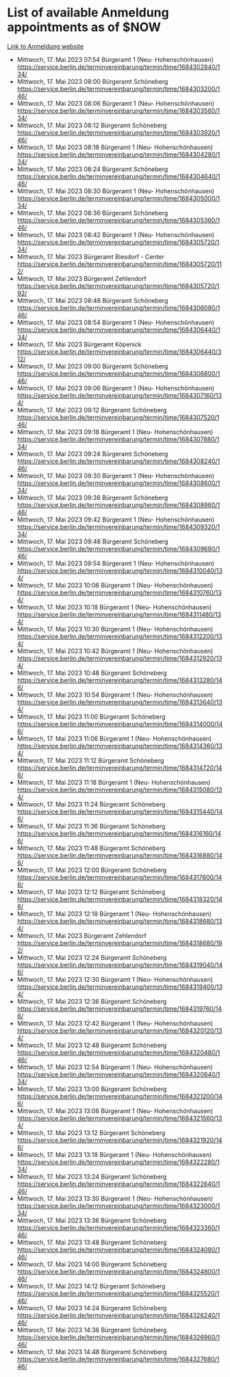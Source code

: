 # List of available Anmeldung appointments as of $NOW
[Link to Anmeldung website](https://service.berlin.de/terminvereinbarung/termin/tag.php?termin=1&anliegen[]=120686&dienstleisterlist=122210,122217,327316,122219,327312,122227,327314,122231,327346,122243,327348,122254,122252,329742,122260,329745,122262,329748,122271,327278,122273,327274,122277,327276,330436,122280,327294,122282,327290,122284,327292,122291,327270,122285,327266,122286,327264,122296,327268,150230,329760,122297,327286,122294,327284,122312,329763,122314,329775,122304,327330,122311,327334,122309,327332,317869,122281,327352,122279,329772,122283,122276,327324,122274,327326,122267,329766,122246,327318,122251,327320,122257,327322,122208,327298,122226,327300&herkunft=http%3A%2F%2Fservice.berlin.de%2Fdienstleistung%2F120686%2F)
- Mittwoch, 17. Mai 2023 07:54 Bürgeramt 1 (Neu- Hohenschönhausen) https://service.berlin.de/terminvereinbarung/termin/time/1684302840/134/
- Mittwoch, 17. Mai 2023 08:00 Bürgeramt Schöneberg https://service.berlin.de/terminvereinbarung/termin/time/1684303200/146/
- Mittwoch, 17. Mai 2023 08:06 Bürgeramt 1 (Neu- Hohenschönhausen) https://service.berlin.de/terminvereinbarung/termin/time/1684303560/134/
- Mittwoch, 17. Mai 2023 08:12 Bürgeramt Schöneberg https://service.berlin.de/terminvereinbarung/termin/time/1684303920/146/
- Mittwoch, 17. Mai 2023 08:18 Bürgeramt 1 (Neu- Hohenschönhausen) https://service.berlin.de/terminvereinbarung/termin/time/1684304280/134/
- Mittwoch, 17. Mai 2023 08:24 Bürgeramt Schöneberg https://service.berlin.de/terminvereinbarung/termin/time/1684304640/146/
- Mittwoch, 17. Mai 2023 08:30 Bürgeramt 1 (Neu- Hohenschönhausen) https://service.berlin.de/terminvereinbarung/termin/time/1684305000/134/
- Mittwoch, 17. Mai 2023 08:36 Bürgeramt Schöneberg https://service.berlin.de/terminvereinbarung/termin/time/1684305360/146/
- Mittwoch, 17. Mai 2023 08:42 Bürgeramt 1 (Neu- Hohenschönhausen) https://service.berlin.de/terminvereinbarung/termin/time/1684305720/134/
- Mittwoch, 17. Mai 2023  Bürgeramt Biesdorf - Center https://service.berlin.de/terminvereinbarung/termin/time/1684305720/112/
- Mittwoch, 17. Mai 2023  Bürgeramt Zehlendorf https://service.berlin.de/terminvereinbarung/termin/time/1684305720/192/
- Mittwoch, 17. Mai 2023 08:48 Bürgeramt Schöneberg https://service.berlin.de/terminvereinbarung/termin/time/1684306080/146/
- Mittwoch, 17. Mai 2023 08:54 Bürgeramt 1 (Neu- Hohenschönhausen) https://service.berlin.de/terminvereinbarung/termin/time/1684306440/134/
- Mittwoch, 17. Mai 2023  Bürgeramt Köpenick https://service.berlin.de/terminvereinbarung/termin/time/1684306440/312/
- Mittwoch, 17. Mai 2023 09:00 Bürgeramt Schöneberg https://service.berlin.de/terminvereinbarung/termin/time/1684306800/146/
- Mittwoch, 17. Mai 2023 09:06 Bürgeramt 1 (Neu- Hohenschönhausen) https://service.berlin.de/terminvereinbarung/termin/time/1684307160/134/
- Mittwoch, 17. Mai 2023 09:12 Bürgeramt Schöneberg https://service.berlin.de/terminvereinbarung/termin/time/1684307520/146/
- Mittwoch, 17. Mai 2023 09:18 Bürgeramt 1 (Neu- Hohenschönhausen) https://service.berlin.de/terminvereinbarung/termin/time/1684307880/134/
- Mittwoch, 17. Mai 2023 09:24 Bürgeramt Schöneberg https://service.berlin.de/terminvereinbarung/termin/time/1684308240/146/
- Mittwoch, 17. Mai 2023 09:30 Bürgeramt 1 (Neu- Hohenschönhausen) https://service.berlin.de/terminvereinbarung/termin/time/1684308600/134/
- Mittwoch, 17. Mai 2023 09:36 Bürgeramt Schöneberg https://service.berlin.de/terminvereinbarung/termin/time/1684308960/146/
- Mittwoch, 17. Mai 2023 09:42 Bürgeramt 1 (Neu- Hohenschönhausen) https://service.berlin.de/terminvereinbarung/termin/time/1684309320/134/
- Mittwoch, 17. Mai 2023 09:48 Bürgeramt Schöneberg https://service.berlin.de/terminvereinbarung/termin/time/1684309680/146/
- Mittwoch, 17. Mai 2023 09:54 Bürgeramt 1 (Neu- Hohenschönhausen) https://service.berlin.de/terminvereinbarung/termin/time/1684310040/134/
- Mittwoch, 17. Mai 2023 10:06 Bürgeramt 1 (Neu- Hohenschönhausen) https://service.berlin.de/terminvereinbarung/termin/time/1684310760/134/
- Mittwoch, 17. Mai 2023 10:18 Bürgeramt 1 (Neu- Hohenschönhausen) https://service.berlin.de/terminvereinbarung/termin/time/1684311480/134/
- Mittwoch, 17. Mai 2023 10:30 Bürgeramt 1 (Neu- Hohenschönhausen) https://service.berlin.de/terminvereinbarung/termin/time/1684312200/134/
- Mittwoch, 17. Mai 2023 10:42 Bürgeramt 1 (Neu- Hohenschönhausen) https://service.berlin.de/terminvereinbarung/termin/time/1684312920/134/
- Mittwoch, 17. Mai 2023 10:48 Bürgeramt Schöneberg https://service.berlin.de/terminvereinbarung/termin/time/1684313280/146/
- Mittwoch, 17. Mai 2023 10:54 Bürgeramt 1 (Neu- Hohenschönhausen) https://service.berlin.de/terminvereinbarung/termin/time/1684313640/134/
- Mittwoch, 17. Mai 2023 11:00 Bürgeramt Schöneberg https://service.berlin.de/terminvereinbarung/termin/time/1684314000/146/
- Mittwoch, 17. Mai 2023 11:06 Bürgeramt 1 (Neu- Hohenschönhausen) https://service.berlin.de/terminvereinbarung/termin/time/1684314360/134/
- Mittwoch, 17. Mai 2023 11:12 Bürgeramt Schöneberg https://service.berlin.de/terminvereinbarung/termin/time/1684314720/146/
- Mittwoch, 17. Mai 2023 11:18 Bürgeramt 1 (Neu- Hohenschönhausen) https://service.berlin.de/terminvereinbarung/termin/time/1684315080/134/
- Mittwoch, 17. Mai 2023 11:24 Bürgeramt Schöneberg https://service.berlin.de/terminvereinbarung/termin/time/1684315440/146/
- Mittwoch, 17. Mai 2023 11:36 Bürgeramt Schöneberg https://service.berlin.de/terminvereinbarung/termin/time/1684316160/146/
- Mittwoch, 17. Mai 2023 11:48 Bürgeramt Schöneberg https://service.berlin.de/terminvereinbarung/termin/time/1684316880/146/
- Mittwoch, 17. Mai 2023 12:00 Bürgeramt Schöneberg https://service.berlin.de/terminvereinbarung/termin/time/1684317600/146/
- Mittwoch, 17. Mai 2023 12:12 Bürgeramt Schöneberg https://service.berlin.de/terminvereinbarung/termin/time/1684318320/146/
- Mittwoch, 17. Mai 2023 12:18 Bürgeramt 1 (Neu- Hohenschönhausen) https://service.berlin.de/terminvereinbarung/termin/time/1684318680/134/
- Mittwoch, 17. Mai 2023  Bürgeramt Zehlendorf https://service.berlin.de/terminvereinbarung/termin/time/1684318680/192/
- Mittwoch, 17. Mai 2023 12:24 Bürgeramt Schöneberg https://service.berlin.de/terminvereinbarung/termin/time/1684319040/146/
- Mittwoch, 17. Mai 2023 12:30 Bürgeramt 1 (Neu- Hohenschönhausen) https://service.berlin.de/terminvereinbarung/termin/time/1684319400/134/
- Mittwoch, 17. Mai 2023 12:36 Bürgeramt Schöneberg https://service.berlin.de/terminvereinbarung/termin/time/1684319760/146/
- Mittwoch, 17. Mai 2023 12:42 Bürgeramt 1 (Neu- Hohenschönhausen) https://service.berlin.de/terminvereinbarung/termin/time/1684320120/134/
- Mittwoch, 17. Mai 2023 12:48 Bürgeramt Schöneberg https://service.berlin.de/terminvereinbarung/termin/time/1684320480/146/
- Mittwoch, 17. Mai 2023 12:54 Bürgeramt 1 (Neu- Hohenschönhausen) https://service.berlin.de/terminvereinbarung/termin/time/1684320840/134/
- Mittwoch, 17. Mai 2023 13:00 Bürgeramt Schöneberg https://service.berlin.de/terminvereinbarung/termin/time/1684321200/146/
- Mittwoch, 17. Mai 2023 13:06 Bürgeramt 1 (Neu- Hohenschönhausen) https://service.berlin.de/terminvereinbarung/termin/time/1684321560/134/
- Mittwoch, 17. Mai 2023 13:12 Bürgeramt Schöneberg https://service.berlin.de/terminvereinbarung/termin/time/1684321920/146/
- Mittwoch, 17. Mai 2023 13:18 Bürgeramt 1 (Neu- Hohenschönhausen) https://service.berlin.de/terminvereinbarung/termin/time/1684322280/134/
- Mittwoch, 17. Mai 2023 13:24 Bürgeramt Schöneberg https://service.berlin.de/terminvereinbarung/termin/time/1684322640/146/
- Mittwoch, 17. Mai 2023 13:30 Bürgeramt 1 (Neu- Hohenschönhausen) https://service.berlin.de/terminvereinbarung/termin/time/1684323000/134/
- Mittwoch, 17. Mai 2023 13:36 Bürgeramt Schöneberg https://service.berlin.de/terminvereinbarung/termin/time/1684323360/146/
- Mittwoch, 17. Mai 2023 13:48 Bürgeramt Schöneberg https://service.berlin.de/terminvereinbarung/termin/time/1684324080/146/
- Mittwoch, 17. Mai 2023 14:00 Bürgeramt Schöneberg https://service.berlin.de/terminvereinbarung/termin/time/1684324800/146/
- Mittwoch, 17. Mai 2023 14:12 Bürgeramt Schöneberg https://service.berlin.de/terminvereinbarung/termin/time/1684325520/146/
- Mittwoch, 17. Mai 2023 14:24 Bürgeramt Schöneberg https://service.berlin.de/terminvereinbarung/termin/time/1684326240/146/
- Mittwoch, 17. Mai 2023 14:36 Bürgeramt Schöneberg https://service.berlin.de/terminvereinbarung/termin/time/1684326960/146/
- Mittwoch, 17. Mai 2023 14:48 Bürgeramt Schöneberg https://service.berlin.de/terminvereinbarung/termin/time/1684327680/146/
